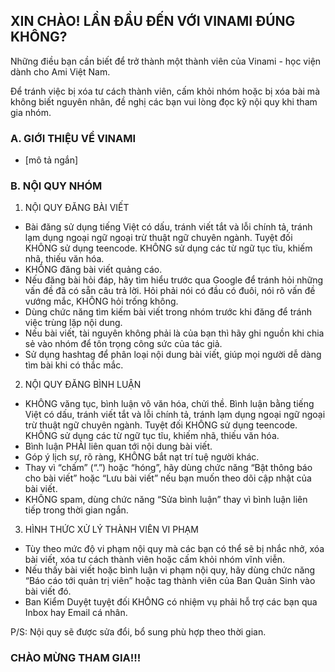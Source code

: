 ## XIN CHÀO! LẦN ĐẦU ĐẾN VỚI VINAMI ĐÚNG KHÔNG?

Những điều bạn cần biết để trở thành một thành viên của Vinami - học viện dành cho Ami Việt Nam.

Để tránh việc bị xóa tư cách thành viên, cấm khỏi nhóm hoặc bị xóa bài mà không biết nguyên nhân, đề nghị các bạn vui lòng đọc kỹ nội quy khi tham gia nhóm.

### A. GIỚI THIỆU VỀ VINAMI 
- [mô tả ngắn]



### B. NỘI QUY NHÓM


1. NỘI QUY ĐĂNG BÀI VIẾT

- Bài đăng sử dụng tiếng Việt có dấu, tránh viết tắt và lỗi chính tả, tránh lạm dụng ngoại ngữ ngoại trừ thuật ngữ chuyên ngành. Tuyệt đối KHÔNG sử dụng teencode. KHÔNG sử dụng các từ ngữ tục tĩu, khiếm nhã, thiếu văn hóa. 
- KHÔNG đăng bài viết quảng cáo. 
- Nếu đăng bài hỏi đáp, hãy tìm hiểu trước qua Google để tránh hỏi những vấn đề đã có sẵn câu trả lời. Hỏi phải nói có đầu có đuôi, nói rõ vấn đề vướng mắc, KHÔNG hỏi trống không.
- Dùng chức năng tìm kiếm bài viết trong nhóm trước khi đăng để tránh việc trùng lặp nội dung.
- Nếu bài viết, tài nguyên không phải là của bạn thì hãy ghi nguồn khi chia sẻ vào nhóm để tôn trọng công sức của tác giả.
- Sử dụng hashtag để phân loại nội dung bài viết, giúp mọi người dễ dàng tìm bài khi có thắc mắc. 

2. NỘI QUY ĐĂNG BÌNH LUẬN 

- KHÔNG văng tục, bình luận vô văn hóa, chửi thề. Bình luận bằng tiếng Việt có dấu, tránh viết tắt và lỗi chính tả, tránh lạm dụng ngoại ngữ ngoại trừ thuật ngữ chuyên ngành. Tuyệt đối KHÔNG sử dụng teencode. KHÔNG sử dụng các từ ngữ tục tĩu, khiếm nhã, thiếu văn hóa. 
- Bình luận PHẢI liên quan tới nội dung bài viết.
- Góp ý lịch sự, rõ ràng, KHÔNG bắt nạt trí tuệ người khác.
- Thay vì “chấm” (“.”) hoặc “hóng”, hãy dùng chức năng “Bật thông báo cho bài viết” hoặc “Lưu bài viết” nếu bạn muốn theo dõi cập nhật của bài viết.
- KHÔNG spam, dùng chức năng “Sửa bình luận” thay vì bình luận liên tiếp trong thời gian ngắn.

3. HÌNH THỨC XỬ LÝ THÀNH VIÊN VI PHẠM

- Tùy theo mức độ vi phạm nội quy mà các bạn có thể sẽ bị nhắc nhở, xóa bài viết, xóa tư cách thành viên hoặc cấm khỏi nhóm vĩnh viễn.
- Nếu thấy bài viết hoặc bình luận vi phạm nội quy, hãy dùng chức năng “Báo cáo tới quản trị viên” hoặc tag thành viên của Ban Quản Sinh vào bài viết đó. 
- Ban Kiểm Duyệt tuyệt đối KHÔNG có nhiệm vụ phải hỗ trợ các bạn qua Inbox hay Email cá nhân.

 P/S: Nội quy sẽ được sửa đổi, bổ sung phù hợp theo thời gian. 



### CHÀO MỪNG THAM GIA!!!
